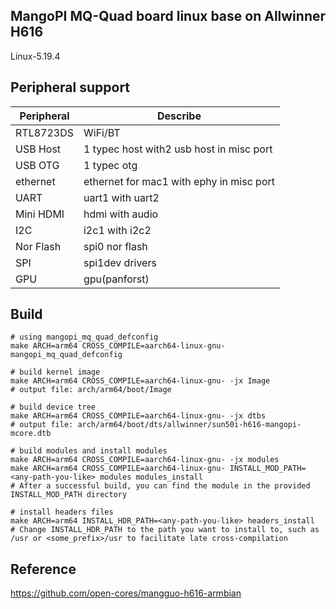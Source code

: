## MangoPI MQ-Quad board linux base on Allwinner H616
Linux-5.19.4
<br>

## Peripheral support
| **Peripheral** |               **Describe**               |
|----------------|------------------------------------------|
|   RTL8723DS    | WiFi/BT                                  |
|   USB Host     | 1 typec host with2 usb host in misc port |
|   USB OTG      | 1 typec otg                              |
|   ethernet     | ethernet for mac1 with ephy in misc port |
|     UART       | uart1 with uart2                         |
|  Mini HDMI     | hdmi with audio                          |
|      I2C       | i2c1 with i2c2                           |
|  Nor Flash     | spi0 nor flash                           |
|      SPI       | spi1dev drivers                          |
|      GPU       | gpu(panforst)                            |

## Build
```
# using mangopi_mq_quad_defconfig
make ARCH=arm64 CROSS_COMPILE=aarch64-linux-gnu- mangopi_mq_quad_defconfig

# build kernel image
make ARCH=arm64 CROSS_COMPILE=aarch64-linux-gnu- -jx Image
# output file: arch/arm64/boot/Image

# build device tree
make ARCH=arm64 CROSS_COMPILE=aarch64-linux-gnu- -jx dtbs
# output file: arch/arm64/boot/dts/allwinner/sun50i-h616-mangopi-mcore.dtb

# build modules and install modules
make ARCH=arm64 CROSS_COMPILE=aarch64-linux-gnu- -jx modules
make ARCH=arm64 CROSS_COMPILE=aarch64-linux-gnu- INSTALL_MOD_PATH=<any-path-you-like> modules modules_install
# After a successful build, you can find the module in the provided INSTALL_MOD_PATH directory

# install headers files
make ARCH=arm64 INSTALL_HDR_PATH=<any-path-you-like> headers_install
# Change INSTALL_HDR_PATH to the path you want to install to, such as /usr or <some_prefix>/usr to facilitate late cross-compilation
```

## Reference
https://github.com/open-cores/mangguo-h616-armbian

